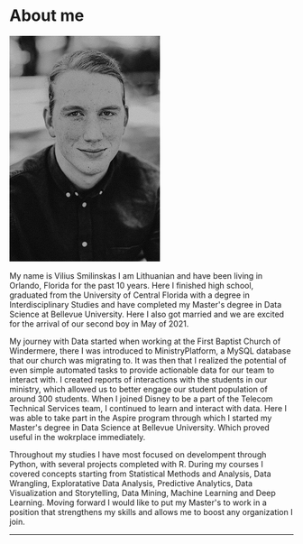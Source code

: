 # About me
![A picture of me](my-picture.png)

My name is Vilius Smilinskas I am Lithuanian and have been living in Orlando, Florida for the past 10 years. Here I finished high school, graduated from the University of Central Florida with a degree in Interdisciplinary Studies and have completed my Master's degree in Data Science at Bellevue University. Here I also got married and we are excited for the arrival of our second boy in May of 2021.

My journey with Data started when working at the First Baptist Church of Windermere, there I was introduced to MinistryPlatform, a MySQL database that our church was migrating to. It was then that I realized the potential of even simple automated tasks to provide actionable data for our team to interact with. I created reports of interactions with the students in our ministry, which allowed us to better engage our student population of around 300 students. When I joined Disney to be a part of the Telecom Technical Services team, I continued to learn and interact with data. Here I was able to take part in the Aspire program through which I started my Master's degree in Data Science at Bellevue University. Which proved useful in the wokrplace immediately.

Throughout my studies I have most focused on develompent through Python, with several projects completed with R. During my courses I covered concepts starting from Statistical Methods and Analysis, Data Wrangling, Exploratative Data Analysis, Predictive Analytics, Data Visualization and Storytelling, Data Mining, Machine Learning and Deep Learning.
Moving forward I would like to put my Master's to work in a position that strengthens my skills and allows me to boost any organization I join. 

----
